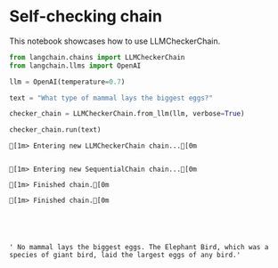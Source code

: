 # Self-checking chain
This notebook showcases how to use LLMCheckerChain.


```python
from langchain.chains import LLMCheckerChain
from langchain.llms import OpenAI

llm = OpenAI(temperature=0.7)

text = "What type of mammal lays the biggest eggs?"

checker_chain = LLMCheckerChain.from_llm(llm, verbose=True)

checker_chain.run(text)
```

    
    
    [1m> Entering new LLMCheckerChain chain...[0m
    
    
    [1m> Entering new SequentialChain chain...[0m
    
    [1m> Finished chain.[0m
    
    [1m> Finished chain.[0m
    




    ' No mammal lays the biggest eggs. The Elephant Bird, which was a species of giant bird, laid the largest eggs of any bird.'




```python

```
